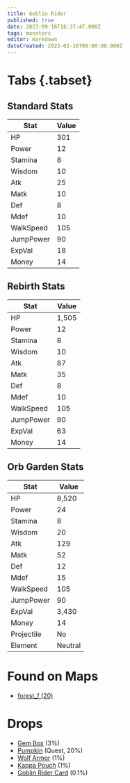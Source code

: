 ```yaml
---
title: Goblin Rider
published: true
date: 2023-09-16T16:37:47.000Z
tags: monsters
editor: markdown
dateCreated: 2023-02-16T00:00:00.000Z
---
```


# Tabs {.tabset}

## Standard Stats

|Stat|Value|
|-|-|
|HP|301|
|Power|12|
|Stamina|8|
|Wisdom|10|
|Atk|25|
|Matk|10|
|Def|8|
|Mdef|10|
|WalkSpeed|105|
|JumpPower|90|
|ExpVal|18|
|Money|14|
## Rebirth Stats

|Stat|Value|
|-|-|
|HP|1,505|
|Power|12|
|Stamina|8|
|Wisdom|10|
|Atk|87|
|Matk|35|
|Def|8|
|Mdef|10|
|WalkSpeed|105|
|JumpPower|90|
|ExpVal|63|
|Money|14|
## Orb Garden Stats

|Stat|Value|
|-|-|
|HP|8,520|
|Power|24|
|Stamina|8|
|Wisdom|20|
|Atk|129|
|Matk|52|
|Def|12|
|Mdef|15|
|WalkSpeed|105|
|JumpPower|90|
|ExpVal|3,430|
|Money|14|
|Projectile|No|
|Element|Neutral|

# Found on Maps
 * [forest_f (20)](/maps/forest_f)

# Drops
 * [Gem Box](/items/gem-box) (3%)
 * [Pumpkin](/items/pumpkin) (Quest, 20%)
 * [Wolf Armor](/items/wolf-armor) (1%)
 * [Kappa Pouch](/items/kappa-pouch) (1%)
 * [Goblin Rider Card](/items/goblin-rider-card) (0.1%)
